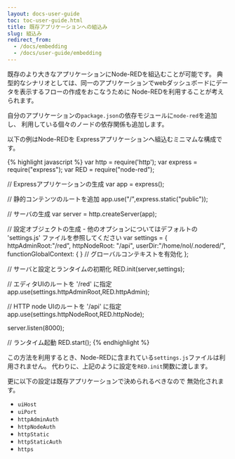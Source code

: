 ```yaml
---
layout: docs-user-guide
toc: toc-user-guide.html
title: 既存アプリケーションへの組込み
slug: 組込み
redirect_from:
  - /docs/embedding
  - /docs/user-guide/embedding
---
```


既存のより大きなアプリケーションにNode-REDを組込むことが可能です。
典型的なシナリオとしては、同一のアプリケーションでwebダッシュボードにデータを表示するフローの作成をおこなうために
Node-REDを利用することが考えられます。


自分のアプリケーションの`package.json`の依存モジュールに`node-red`を追加し、
利用している個々のノードの依存関係も追加します。

以下の例はNode-REDを
Expressアプリケーションへ組込むミニマムな構成です。

{% highlight javascript %}
var http = require('http');
var express = require("express");
var RED = require("node-red");

// Expressアプリケーションの生成
var app = express();

// 静的コンテンツのルートを追加
app.use("/",express.static("public"));

// サーバの生成
var server = http.createServer(app);

// 設定オブジェクトの生成 - 他のオプションについてはデフォルトの 'settings.js' ファイルを参照してください
var settings = {
    httpAdminRoot:"/red",
    httpNodeRoot: "/api",
    userDir:"/home/nol/.nodered/",
    functionGlobalContext: { }    // グローバルコンテキストを有効化
};

// サーバと設定とランタイムの初期化
RED.init(server,settings);

// エディタUIのルートを '/red' に指定
app.use(settings.httpAdminRoot,RED.httpAdmin);

// HTTP node UIのルートを '/api' に指定
app.use(settings.httpNodeRoot,RED.httpNode);

server.listen(8000);

// ランタイム起動
RED.start();
{% endhighlight %}

この方法を利用するとき、Node-REDに含まれている`settings.js`ファイルは利用されません。
代わりに、上記のように設定を`RED.init`関数に渡します。

更に以下の設定は既存アプリケーションで決められるべきなので
無効化されます。

 - `uiHost`
 - `uiPort`
 - `httpAdminAuth`
 - `httpNodeAuth`
 - `httpStatic`
 - `httpStaticAuth`
 - `https`
